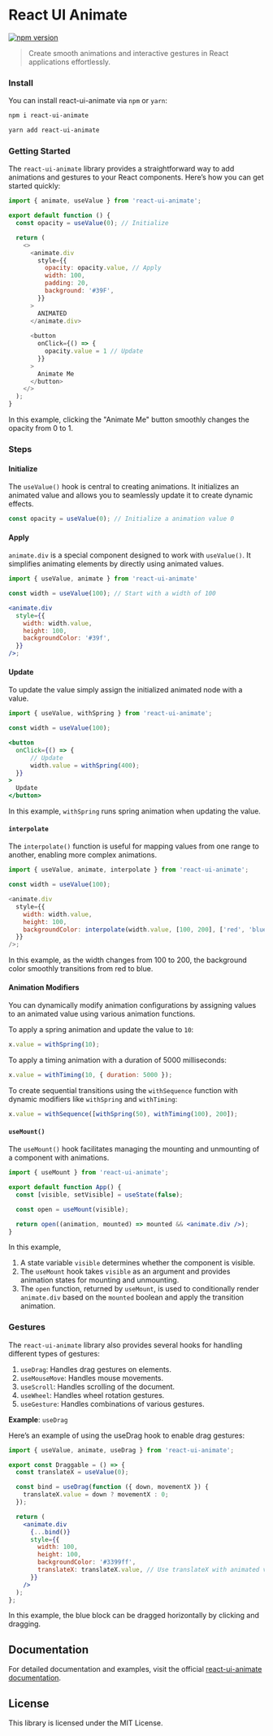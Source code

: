 # React UI Animate

[![npm version](https://badge.fury.io/js/react-ui-animate.svg)](https://badge.fury.io/js/react-ui-animate)

> Create smooth animations and interactive gestures in React applications effortlessly.

### Install

You can install react-ui-animate via `npm` or `yarn`:

```sh
npm i react-ui-animate
```

```sh
yarn add react-ui-animate
```

### Getting Started

The `react-ui-animate` library provides a straightforward way to add animations and gestures to your React components. Here’s how you can get started quickly:

```javascript
import { animate, useValue } from 'react-ui-animate';

export default function () {
  const opacity = useValue(0); // Initialize

  return (
    <>
      <animate.div
        style={{
          opacity: opacity.value, // Apply
          width: 100,
          padding: 20,
          background: '#39F',
        }}
      >
        ANIMATED
      </animate.div>
      
      <button 
        onClick={() => {
          opacity.value = 1 // Update
        }}
      >
        Animate Me
      </button>
    </>
  );
}
```

In this example, clicking the "Animate Me" button smoothly changes the opacity from 0 to 1.

### Steps

#### Initialize

The `useValue()` hook is central to creating animations. It initializes an animated value and allows you to seamlessly update it to create dynamic effects.

```javascript
const opacity = useValue(0); // Initialize a animation value 0
```

#### Apply

`animate.div` is a special component designed to work with `useValue()`. It simplifies animating elements by directly using animated values.

```jsx
import { useValue, animate } from 'react-ui-animate'

const width = useValue(100); // Start with a width of 100

<animate.div
  style={{
    width: width.value,
    height: 100,
    backgroundColor: '#39f',
  }}
/>;
```

#### Update

To update the value simply assign the initialized animated node with a value.

```jsx
import { useValue, withSpring } from 'react-ui-animate';

const width = useValue(100);

<button 
  onClick={() => {
      // Update
      width.value = withSpring(400); 
  }}
>
  Update
</button>
```

In this example, `withSpring` runs spring animation when updating the value.


#### `interpolate`

The `interpolate()` function is useful for mapping values from one range to another, enabling more complex animations.

```javascript
import { useValue, animate, interpolate } from 'react-ui-animate';

const width = useValue(100);

<animate.div
  style={{
    width: width.value,
    height: 100,
    backgroundColor: interpolate(width.value, [100, 200], ['red', 'blue']),
  }}
/>;
```

In this example, as the width changes from 100 to 200, the background color smoothly transitions from red to blue.

#### Animation Modifiers

You can dynamically modify animation configurations by assigning values to an animated value using various animation functions.

To apply a spring animation and update the value to `10`:

```jsx
x.value = withSpring(10);
```

To apply a timing animation with a duration of 5000 milliseconds:

```jsx
x.value = withTiming(10, { duration: 5000 });
```

To create sequential transitions using the `withSequence` function with dynamic modifiers like `withSpring` and `withTiming`:

```jsx
x.value = withSequence([withSpring(50), withTiming(100), 200]);
```

#### `useMount()`

The `useMount()` hook facilitates managing the mounting and unmounting of a component with animations.

```jsx
import { useMount } from 'react-ui-animate';

export default function App() {
  const [visible, setVisible] = useState(false);

  const open = useMount(visible);

  return open((animation, mounted) => mounted && <animate.div />);
}
```

In this example,

1. A state variable `visible` determines whether the component is visible.
2. The `useMount` hook takes `visible` as an argument and provides animation states for mounting and unmounting.
3. The `open` function, returned by `useMount`, is used to conditionally render `animate.div` based on the `mounted` boolean and apply the transition animation.

### Gestures

The `react-ui-animate` library also provides several hooks for handling different types of gestures:

1. `useDrag`: Handles drag gestures on elements.
2. `useMouseMove`: Handles mouse movements.
3. `useScroll`: Handles scrolling of the document.
4. `useWheel`: Handles wheel rotation gestures.
5. `useGesture`: Handles combinations of various gestures.

**Example**: `useDrag`

Here’s an example of using the useDrag hook to enable drag gestures:

```jsx
import { useValue, animate, useDrag } from 'react-ui-animate';

export const Draggable = () => {
  const translateX = useValue(0);

  const bind = useDrag(function ({ down, movementX }) {
    translateX.value = down ? movementX : 0;
  });

  return (
    <animate.div
      {...bind()}
      style={{
        width: 100,
        height: 100,
        backgroundColor: '#3399ff',
        translateX: translateX.value, // Use translateX with animated value
      }}
    />
  );
};
```

In this example, the blue block can be dragged horizontally by clicking and dragging.

## Documentation

For detailed documentation and examples, visit the official [react-ui-animate documentation](http://react-ui-animate.js.org/).

## License

This library is licensed under the MIT License.
